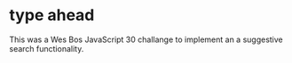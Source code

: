 # type ahead

This was a Wes Bos JavaScript 30 challange to implement an a suggestive search functionality.
